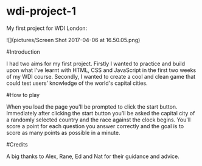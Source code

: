 # wdi-project-1
My first project for WDI London:

![](pictures/Screen Shot 2017-04-06 at 16.50.05.png)


#Introduction

I had two aims for my first project. Firstly I wanted to practice and build upon what I’ve learnt with HTML, CSS and JavaScript in the first two weeks of my WDI course. Secondly, I wanted to create a cool and clean game that could test users’ knowledge of the world's capital cities. 

#How to play

When you load the page you'll be prompted to click the start button. Immediately after clicking the start button you’ll be asked the capital city of a randomly selected country and the race against the clock begins. You'll score a point for each question you answer correctly and the goal is to score as many points as possible in a minute. 

#Credits

A big thanks to Alex, Rane, Ed and Nat for their guidance and advice. 